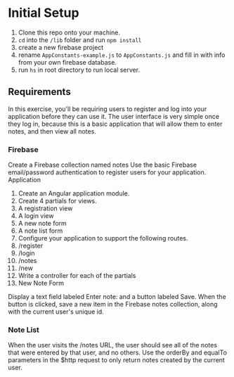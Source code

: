 
# Initial Setup
1. Clone this repo onto your machine. 
1. `cd` into the `/lib` folder and run `npm install`
2. create a new firebase project
2. rename `AppConstants-example.js` to `AppConstants.js` and fill in with info from your own firebase database. 
3. run `hs` in root directory to run local server. 


## Requirements

In this exercise, you'll be requiring users to register and log into your application before they can use it. The user interface is very simple once they log in, because this is a basic application that will allow them to enter notes, and then view all notes.

### Firebase

Create a Firebase collection named notes
Use the basic Firebase email/password authentication to register users for your application.
Application

1. Create an Angular application module.
1. Create 4 partials for views.
  1. A registration view
  1. A login view
  1. A new note form
  1. A note list form
1. Configure your application to support the following routes.
  1. /register
  1. /login
  1. /notes
  1. /new
1. Write a controller for each of the partials
1. New Note Form

Display a text field labeled Enter note: and a button labeled Save. When the button is clicked, save a new item in the Firebase notes collection, along with the current user's unique id.

### Note List

When the user visits the /notes URL, the user should see all of the notes that were entered by that user, and no others. Use the orderBy and equalTo parameters in the $http request to only return notes created by the current user.
